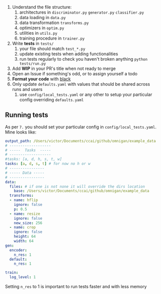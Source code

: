 1. Understand the file structure:
   1. architectures in `discriminator.py` `generator.py` `classifier.py`
   2. data loading in `data.py`
   3. data transformation `transforms.py`
   4. optimizers in `optim.py`
   5. utilities in `utils.py`
   6. training procedure in `trainer.py`
2. Write **tests** in `tests/`
   1. your file should match `test_*.py`
   2. update existing tests when adding functionalities
   3. run tests regularly to check you haven't broken anything `python tests/run.py`
3. Add **WIP** in your PR's title when not ready to merge
5. Open an Issue if something's odd, or to assign yourself a todo
6. **Format your code** with [black](https://github.com/psf/black)
7. Only update `defaults.yaml` with values that should be shared across runs and users
   1. use `config/local_tests.yaml` or any other to setup your particular config overriding `defaults.yaml`

## Running tests

As per `7.` you should set your particular config in `config/local_tests.yaml`. Mine looks like:

```yaml
output_path: /Users/victor/Documents/ccai/github/omnigan/example_data
# -------------------
# -----  Tasks  -----
# -------------------
#tasks: [a, d, h, s, t, w]
tasks: [a, d, s, t] # for now no h or w
# ----------------
# ----- Data -----
# ----------------
data:
  files: # if one is not none it will override the dirs location
    base: /Users/victor/Documents/ccai/github/omnigan/example_data
  transforms:
  - name: hflip
    ignore: false
    p: 0.5
  - name: resize
    ignore: false
    new_size: 256
  - name: crop
    ignore: false
    height: 64
    width: 64
gen:
  encoder:
    n_res: 1
  default:
    n_res: 1

train:
  log_level: 1
```

Setting `n_res` to 1 is important to run tests faster and with less memory
